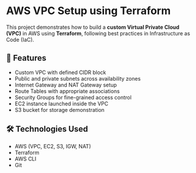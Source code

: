 # AWS VPC Setup using Terraform

This project demonstrates how to build a **custom Virtual Private Cloud (VPC)** in AWS using **Terraform**, following best practices in Infrastructure as Code (IaC).

## 📌 Features

- Custom VPC with defined CIDR block
- Public and private subnets across availability zones
- Internet Gateway and NAT Gateway setup
- Route Tables with appropriate associations
- Security Groups for fine-grained access control
- EC2 instance launched inside the VPC
- S3 bucket for storage demonstration

## 🛠️ Technologies Used

- AWS (VPC, EC2, S3, IGW, NAT)
- Terraform
- AWS CLI
- Git



